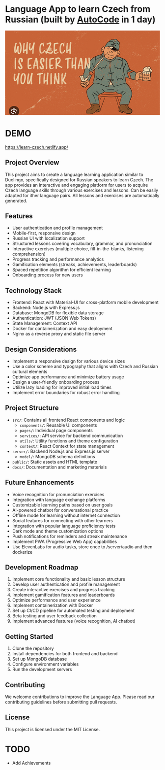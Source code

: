 # Language App to learn Czech from Russian (built by [AutoCode](https://autocode.work) in 1 day)

![alt text](image.png)

# DEMO

https://learn-czech.netlify.app/

## Project Overview

This project aims to create a language learning application similar to Duolingo,
specifically designed for Russian speakers to learn Czech. The app provides an
interactive and engaging platform for users to acquire Czech language skills
through various exercises and lessons. Can be easily adapted for ither language pairs. All lessons and exercises are automatically generated.

## Features

-   User authentication and profile management
-   Mobile-first, responsive design
-   Russian UI with localization support
-   Structured lessons covering vocabulary, grammar, and pronunciation
-   Interactive exercises (multiple choice, fill-in-the-blanks, listening
    comprehension)
-   Progress tracking and performance analytics
-   Gamification elements (streaks, achievements, leaderboards)
-   Spaced repetition algorithm for efficient learning
-   Onboarding process for new users

## Technology Stack

-   Frontend: React with Material-UI for cross-platform mobile development
-   Backend: Node.js with Express.js
-   Database: MongoDB for flexible data storage
-   Authentication: JWT (JSON Web Tokens)
-   State Management: Context API
-   Docker for containerization and easy deployment
-   Nginx as a reverse proxy and static file server

## Design Considerations

-   Implement a responsive design for various device sizes
-   Use a color scheme and typography that aligns with Czech and Russian
    cultural elements
-   Optimize app performance and minimize battery usage
-   Design a user-friendly onboarding process
-   Utilize lazy loading for improved initial load times
-   Implement error boundaries for robust error handling

## Project Structure

-   `src/`: Contains all frontend React components and logic
    -   `components/`: Reusable UI components
    -   `pages/`: Individual page components
    -   `services/`: API service for backend communication
    -   `utils/`: Utility functions and theme configuration
    -   `context/`: React Context for state management
-   `server/`: Backend Node.js and Express.js server
    -   `model/`: MongoDB schema definitions
-   `public/`: Static assets and HTML template
-   `docs/`: Documentation and marketing materials

## Future Enhancements

-   Voice recognition for pronunciation exercises
-   Integration with language exchange platforms
-   Customizable learning paths based on user goals
-   AI-powered chatbot for conversational practice
-   Offline mode for learning without internet connection
-   Social features for connecting with other learners
-   Integration with popular language proficiency tests
-   Dark mode and theme customization options
-   Push notifications for reminders and streak maintenance
-   Implement PWA (Progressive Web App) capabilities
-   Use ElevenLabs for audio tasks, store once to /server/audio and then dockerize

## Development Roadmap

1. Implement core functionality and basic lesson structure
2. Develop user authentication and profile management
3. Create interactive exercises and progress tracking
4. Implement gamification features and leaderboards
5. Optimize performance and user experience
6. Implement containerization with Docker
7. Set up CI/CD pipeline for automated testing and deployment
8. Beta testing and user feedback collection
9. Implement advanced features (voice recognition, AI chatbot)

## Getting Started

1. Clone the repository
2. Install dependencies for both frontend and backend
3. Set up MongoDB database
4. Configure environment variables
5. Run the development servers

## Contributing

We welcome contributions to improve the Language App. Please read our
contributing guidelines before submitting pull requests.

## License

This project is licensed under the MIT License.

# TODO

-   Add Achievements
